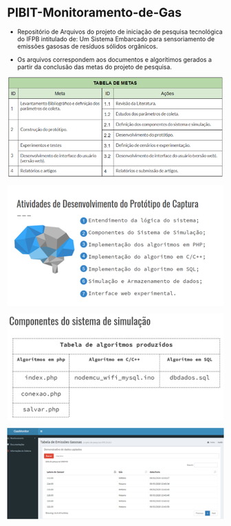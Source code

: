 # PIBIT-Monitoramento-de-Gas
- Repositório de Arquivos do projeto de iniciação de pesquisa tecnológica do IFPB intitulado de: Um Sistema Embarcado para sensoriamento de emissões gasosas de resíduos sólidos orgânicos.

- Os arquivos correspondem aos documentos e algorítimos gerados a partir da conclusão das metas do projeto de pesquisa.

![tabela-de-metas](tabela-metas.png)


![desenvolvimento-prototipo](atividades-prototipo.png)

![algoritmos-produzidos](tabela-algoritmos.png)

![user-interface](interface-definitiva.png)



